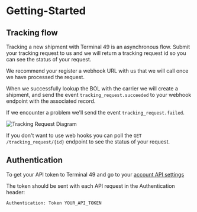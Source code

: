 # Getting-Started

## Tracking flow

Tracking a new shipment with Terminal 49 is an asynchronous flow. Submit your tracking request to us and we will return a tracking request id so you can see the status of your request.

We recommend your register a webhook URL with us that we will call once we have processed the request.

When we successfully lookup the BOL with the carrier we will create a shipment, and send the event `tracking_request.succeeded` to your webhook endpoint with the associated record. 

If we encounter a problem we'll send the event `tracking_request.failed`.

![Tracking Request Diagram](https://www.terminal49.com/api/docs/assets/images/create-shipment-flow.png  "Tracking Request Diagram")

If you don't want to use web hooks you can poll the `GET /tracking_request/{id}` endpoint to see the status of your request.

## Authentication

To get your API token to Terminal 49 and go to your [account API settings](https://app.terminal49.com/settings/api)

The token should be sent with each API request in the Authentication header:

```
Authentication: Token YOUR_API_TOKEN
```